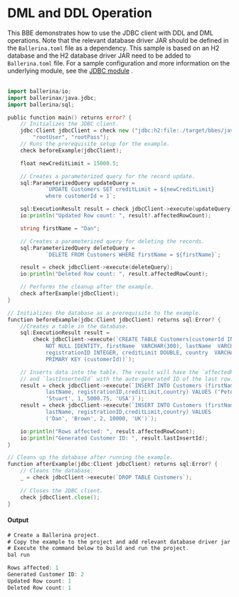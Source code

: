 # DML and DDL Operation

 This BBE demonstrates how to use the JDBC client with DDL and
 DML operations. Note that the relevant database driver JAR
 should be defined in the `Ballerina.toml` file as a dependency.
 This sample is based on an H2 database and the H2 database driver JAR need to be added to `Ballerina.toml` file.
 For a sample configuration and more information on the underlying module, see the [JDBC module](https:docs.central.ballerina.io/ballerinax/java.jdbc/latest/) .<br><br>

```go
import ballerina/io;
import ballerinax/java.jdbc;
import ballerina/sql;

public function main() returns error? {
    // Initializes the JDBC client.
    jdbc:Client jdbcClient = check new ("jdbc:h2:file:./target/bbes/java_jdbc", 
        "rootUser", "rootPass");
    // Runs the prerequisite setup for the example.
    check beforeExample(jdbcClient);

    float newCreditLimit = 15000.5;

    // Creates a parameterized query for the record update.
    sql:ParameterizedQuery updateQuery = 
            `UPDATE Customers SET creditLimit = ${newCreditLimit} 
            where customerId = 1`;

    sql:ExecutionResult result = check jdbcClient->execute(updateQuery);
    io:println("Updated Row count: ", result?.affectedRowCount);

    string firstName = "Dan";

    // Creates a parameterized query for deleting the records.
    sql:ParameterizedQuery deleteQuery = 
            `DELETE FROM Customers WHERE firstName = ${firstName}`;

    result = check jdbcClient->execute(deleteQuery);
    io:println("Deleted Row count: ", result.affectedRowCount);

    // Performs the cleanup after the example.
    check afterExample(jdbcClient);
}

// Initializes the database as a prerequisite to the example.
function beforeExample(jdbc:Client jdbcClient) returns sql:Error? {
    //Creates a table in the database.
    sql:ExecutionResult result = 
        check jdbcClient->execute(`CREATE TABLE Customers(customerId INTEGER
            NOT NULL IDENTITY, firstName  VARCHAR(300), lastName  VARCHAR(300),
            registrationID INTEGER, creditLimit DOUBLE, country  VARCHAR(300),
            PRIMARY KEY (customerId))`);

    // Inserts data into the table. The result will have the `affectedRowCount`
    // and `lastInsertedId` with the auto-generated ID of the last row.
    result = check jdbcClient->execute(`INSERT INTO Customers (firstName,
            lastName, registrationID,creditLimit,country) VALUES ('Peter',
            'Stuart', 1, 5000.75, 'USA')`);
    result = check jdbcClient->execute(`INSERT INTO Customers (firstName,
            lastName, registrationID,creditLimit,country) VALUES
            ('Dan', 'Brown', 2, 10000, 'UK')`);

    io:println("Rows affected: ", result.affectedRowCount);
    io:println("Generated Customer ID: ", result.lastInsertId);
}

// Cleans up the database after running the example.
function afterExample(jdbc:Client jdbcClient) returns sql:Error? {
    // Cleans the database.
    _ = check jdbcClient->execute(`DROP TABLE Customers`);
    
    // Closes the JDBC client.
    check jdbcClient.close();
}
```

#### Output

```go
# Create a Ballerina project.
# Copy the example to the project and add relevant database driver jar details to the `Ballerina.toml` file.
# Execute the command below to build and run the project.
bal run

Rows affected: 1
Generated Customer ID: 2
Updated Row count: 1
Deleted Row count: 1
```